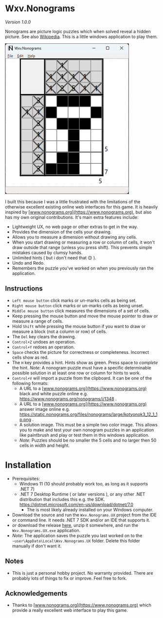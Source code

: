 ﻿# Wxv.Nonograms

_Version 1.0.0_

Nonograms are picture logic puzzles which when solved reveal a hidden picture.  See also [Wikipedia](https://en.wikipedia.org/wiki/Nonogram).  This is a little windows application to play them.

![Screenshot](Images/Screenshot.png)

I built this because I was a little frustrated with the limitations of the otherwise excellent existing online web interfaces for this game.  It is heavily inspired by [www.nonograms.org](https://www.nonograms.org), but also has my own original contributions.  It's main extra features include:

- Lightweight UX, no web page or other extras to get in the way.
- Provides the dimension of the cells your drawing.
- Allows you to measure a dimension without drawing any cells.
- When you start drawing or measuring a row or column of cells, it won't draw outside that range (unless you press shift).  This prevents simple mistakes caused by clumsy hands. 
- Unlimited hints ( but i don't need that 😊 ).
- Undo and Redo.
- Remembers the puzzle you've worked on when you previously ran the application.

## Instructions

- `Left mouse button` click marks or un-marks cells as being set.  
- `Right mouse button` click marks or un-marks cells as being unset.
- `Middle mouse button` click measures the dimensions of a set of cells.
- Keep pressing the mouse button and move the mouse pointer to draw or measure a range of cells.
- Hold `Shift` while pressing the mouse button if you want to draw or measure a block (not a column or row) of cells.
- The `Del` key clears the drawing. 
- `Control+Z` undoes an operation.
- `Control+Y` redoes an operation.
- `Space` checks the picture for correctness or completeness.  Incorrect cells show as red.
- The `H` key provides a hint.  Hints show as green.  Press space to _complete_ the hint.  _Note:_ A nonogram puzzle must have a specific determinable possible solution in at least one row or column for hints to work. 
- `Control+V` will import a puzzle from the clipboard.  It can be one of the following formats:
  - A URL to a [www.nonograms.org](https://www.nonograms.org) black and white puzzle online e.g. https://www.nonograms.org/nonograms/i/1348 .
  - A URL to a [www.nonograms.org](https://www.nonograms.org) answer image online e.g. https://static.nonograms.org/files/nonograms/large/kotyonok3_12_1_1p.png .
  - A solution image.  This must be a simple two color image.  This allows you to make and test your own nonogram puzzles in an application like paintbrush and play or test them in this windows application.
  - _Note:_ Puzzles should be no smaller the 5 cells and no larger then 50 cells in width and height.

# Installation

- Prerequisites:
  - Windows 11 (10 should probably work too, as long as it supports .NET 7)
  - .NET 7 Desktop Runtime ( or later versions ), or any other .NET distribution that includes this e.g. the SDK.  https://dotnet.microsoft.com/en-us/download/dotnet/7.0
    - The is most likely already installed on your Windows computer. 
- Download the source and run the `Wxv.Nonograms.UX` project from the IDE or command line.  It needs .NET 7 SDK and/or an IDE that supports it.
- _or_ download the release [here](https://github.com/wverkley/Wxv.Nonograms/releases/tag/v1.0.0.0), unzip it somewhere, and run the `Wxv.Nonograms.UX.exe` application.  
- _Note:_ The application saves the puzzle you last worked on to the `~user\AppData\Local\Wxv.Nonograms.UX` folder.  Delete this folder manually if don't want it.  

## Notes

- This is just a personal hobby project.  No warranty provided.  There are probably lots of things to fix or improve.  Feel free to fork.

## Acknowledgements 

- Thanks to [www.nonograms.org](https://www.nonograms.org) which provide a really excellent web interface to play this game.
